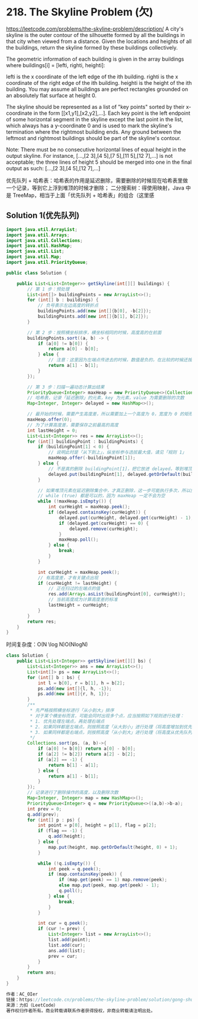 # 218. The Skyline Problem (欠)
https://leetcode.com/problems/the-skyline-problem/description/
A city's skyline is the outer contour of the silhouette formed by all the buildings in that city when viewed from a distance. Given the locations and heights of all the buildings, return the skyline formed by these buildings collectively.

The geometric information of each building is given in the array buildings where buildings[i] = [lefti, righti, heighti]:

lefti is the x coordinate of the left edge of the ith building.
righti is the x coordinate of the right edge of the ith building.
heighti is the height of the ith building.
You may assume all buildings are perfect rectangles grounded on an absolutely flat surface at height 0.

The skyline should be represented as a list of "key points" sorted by their x-coordinate in the form [[x1,y1],[x2,y2],...]. Each key point is the left endpoint of some horizontal segment in the skyline except the last point in the list, which always has a y-coordinate 0 and is used to mark the skyline's termination where the rightmost building ends. Any ground between the leftmost and rightmost buildings should be part of the skyline's contour.

Note: There must be no consecutive horizontal lines of equal height in the output skyline. For instance, [...,[2 3],[4 5],[7 5],[11 5],[12 7],...] is not acceptable; the three lines of height 5 should be merged into one in the final output as such: [...,[2 3],[4 5],[12 7],...]


优先队列 + 哈希表：哈希表的作用是延迟删除，需要删除的时候现在哈希表里做一个记录，等到它上浮到堆顶的时候才删除；
二分搜索树：得使用映射，Java 中是 TreeMap，相当于上面「优先队列 + 哈希表」的组合（这里感

 ## Solution 1(优先队列)
```java
import java.util.ArrayList;
import java.util.Arrays;
import java.util.Collections;
import java.util.HashMap;
import java.util.List;
import java.util.Map;
import java.util.PriorityQueue;

public class Solution {

    public List<List<Integer>> getSkyline(int[][] buildings) {
        // 第 1 步：预处理
        List<int[]> buildingPoints = new ArrayList<>();
        for (int[] b : buildings) {
            // 负号表示左边高度的转折点
            buildingPoints.add(new int[]{b[0], -b[2]});
            buildingPoints.add(new int[]{b[1], b[2]});
        }

        // 第 2 步：按照横坐标排序，横坐标相同的时候，高度高的在前面
        buildingPoints.sort((a, b) -> {
            if (a[0] != b[0]) {
                return a[0] - b[0];
            } else {
                // 注意：这里因为左端点传进去的时候，数值是负的，在比较的时候还按照升序排序
                return a[1] - b[1];
            }
        });

        // 第 3 步：扫描一遍动态计算出结果
        PriorityQueue<Integer> maxHeap = new PriorityQueue<>(Collections.reverseOrder());
        // 哈希表，记录「延迟删除」的元素，key 为元素，value 为需要删除的次数
        Map<Integer, Integer> delayed = new HashMap<>();

        // 最开始的时候，需要产生高度差，所以需要加上一个高度为 0，宽度为 0 的矩形
        maxHeap.offer(0);
        // 为了计算高度差，需要保存之前最高的高度
        int lastHeight = 0;
        List<List<Integer>> res = new ArrayList<>();
        for (int[] buildingPoint : buildingPoints) {
            if (buildingPoint[1] < 0) {
                // 说明此时是「从下到上」，纵坐标参与选拔最大值，请见「规则 1」
                maxHeap.offer(-buildingPoint[1]);
            } else {
                // 不是真的删除 buildingPoint[1]，把它放进 delayed，等到堆顶元素是 buildingPoint[1] 的时候，才真的删除
                delayed.put(buildingPoint[1], delayed.getOrDefault(buildingPoint[1], 0) + 1);
            }

            // 如果堆顶元素在延迟删除集合中，才真正删除，这一步可能执行多次，所以放在 while 中
            // while (true) 都是可以的，因为 maxHeap 一定不会为空
            while (!maxHeap.isEmpty()) {
                int curHeight = maxHeap.peek();
                if (delayed.containsKey(curHeight)) {
                    delayed.put(curHeight, delayed.get(curHeight) - 1);
                    if (delayed.get(curHeight) == 0) {
                        delayed.remove(curHeight);
                    }
                    maxHeap.poll();
                } else {
                    break;
                }
            }

            int curHeight = maxHeap.peek();
            // 有高度差，才有关键点出现
            if (curHeight != lastHeight) {
                // 正在扫过的左端点的值
                res.add(Arrays.asList(buildingPoint[0], curHeight));
                // 当前高度成为计算高度差的标准
                lastHeight = curHeight;
            }
        }
        return res;
    }
}

```
时间复杂度：O(N \log N)O(NlogN)


```java
class Solution {
    public List<List<Integer>> getSkyline(int[][] bs) {
        List<List<Integer>> ans = new ArrayList<>();
        List<int[]> ps = new ArrayList<>();
        for (int[] b : bs) {
            int l = b[0], r = b[1], h = b[2];
            ps.add(new int[]{l, h, -1});
            ps.add(new int[]{r, h, 1});
        }
        /**
         * 先严格按照横坐标进行「从小到大」排序
         * 对于某个横坐标而言，可能会同时出现多个点，应当按照如下规则进行处理：
         * 1. 优先处理左端点，再处理右端点
         * 2. 如果同样都是左端点，则按照高度「从大到小」进行处理（将高度增加到优先队列中）
         * 3. 如果同样都是右端点，则按照高度「从小到大」进行处理（将高度从优先队列中删掉）
         */
        Collections.sort(ps, (a, b)->{
            if (a[0] != b[0]) return a[0] - b[0];
            if (a[2] != b[2]) return a[2] - b[2];
            if (a[2] == -1) {
                return b[1] - a[1];
            } else {
                return a[1] - b[1];
            }
        });
        // 记录进行了删除操作的高度，以及删除次数
        Map<Integer, Integer> map = new HashMap<>();
        PriorityQueue<Integer> q = new PriorityQueue<>((a,b)->b-a);
        int prev = 0;
        q.add(prev);
        for (int[] p : ps) {
            int point = p[0], height = p[1], flag = p[2];
            if (flag == -1) {
                q.add(height);
            } else {
                map.put(height, map.getOrDefault(height, 0) + 1);
            }

            while (!q.isEmpty()) {
                int peek = q.peek();
                if (map.containsKey(peek)) {
                    if (map.get(peek) == 1) map.remove(peek);
                    else map.put(peek, map.get(peek) - 1);
                    q.poll();
                } else {
                    break;
                }
            }

            int cur = q.peek();
            if (cur != prev) {
                List<Integer> list = new ArrayList<>();
                list.add(point);
                list.add(cur);
                ans.add(list);
                prev = cur;
            }
        }
        return ans;
    }
}

作者：AC_OIer
链接：https://leetcode.cn/problems/the-skyline-problem/solution/gong-shui-san-xie-sao-miao-xian-suan-fa-0z6xc/
来源：力扣（LeetCode）
著作权归作者所有。商业转载请联系作者获得授权，非商业转载请注明出处。
```
